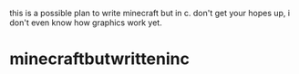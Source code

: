 this is a possible plan to write minecraft but in c. don't get your hopes up, i don't even know how graphics work yet.
# minecraftbutwritteninc
